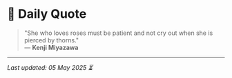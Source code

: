 # 📜 Daily Quote

> "She who loves roses must be patient and not cry out when she is pierced by thorns."  
> — **Kenji Miyazawa**

---

_Last updated: 05 May 2025 ⏳_
